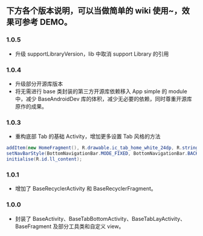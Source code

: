 ## 下方各个版本说明，可以当做简单的 wiki 使用~，效果可参考 DEMO。

### 1.0.5
* 升级 supportLibraryVersion，lib 中取消 support Library 的引用

### 1.0.4
* 升级部分开源库版本
* 将无需进行 base 类封装的第三方开源库依赖移入 App simple 的 module 中，减少 BaseAndroidDev 库的体积，减少无必要的依赖，同时尊重开源库原作的成果。

### 1.0.3
* 重构底部 Tab 的基础 Activity，增加更多设置 Tab 风格的方法

```java
addItem(new HomeFragment(), R.drawable.ic_tab_home_white_24dp, R.string.tab1, R.color.colorPrimary);
setNavBarStyle(BottomNavigationBar.MODE_FIXED, BottomNavigationBar.BACKGROUND_STYLE_STATIC);
initialise(R.id.ll_content);
```

### 1.0.1
* 增加了 BaseRecyclerActivity 和 BaseRecyclerFragment。

### 1.0.0
* 封装了 BaseActivity、BaseTabBottomActivity、BaseTabLayActivity、BaseFragment 及部分工具类和自定义 view。
